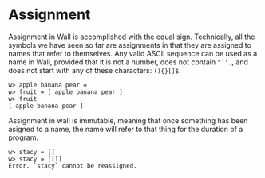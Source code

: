 # Assignment

Assignment in Wall is accomplished with the equal sign.  Technically, all the symbols we have seen so far are assignments in that they are assigned to names that refer to themselves.  Any valid ASCII sequence can be used as a name in Wall, provided that it is not a number, does not contain ```"`'.```, and does not start with any of these characters: `(){}[]$`.

```
w> apple banana pear =
w> fruit = [ apple banana pear ]
w> fruit
[ apple banana pear ]
```

Assignment in wall is immutable, meaning that once something has been asigned to a name, the name will refer to that thing for the duration of a program.

```
w> stacy = []
w> stacy = [[]]
Error. `stacy` cannot be reassigned.
```